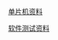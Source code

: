 [单片机资料](https://github.com/Tsanfer/lanqiao-cup-competition/tree/master/MCU)

[软件测试资料](https://github.com/Tsanfer/lanqiao-cup-competition/tree/master/software-testing)
